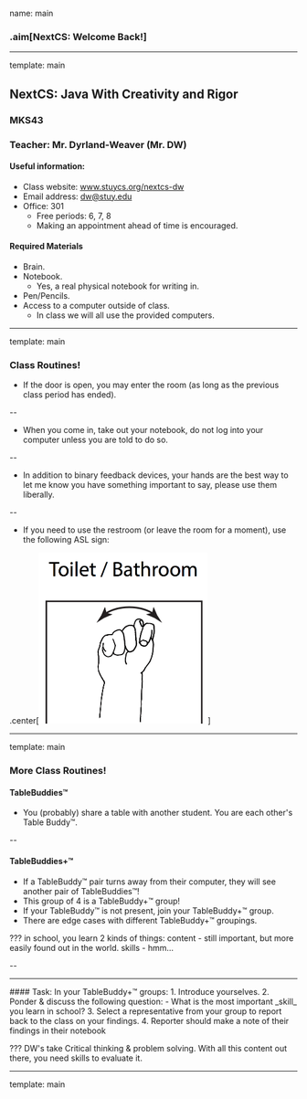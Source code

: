name: main

### .aim[NextCS: Welcome Back!]
<style>
.aim {
font-size: .75em;
border-bottom: 1px solid lightgray;
margin: 1px;
}
.remark-inline-code {
  background-color: lightgray;
  border-radius: 3px;
  padding-left: 2px;
  padding-right: 2px;
}
/*h4 {font-size: 1.5em}*/
</style>

---
template: main

## NextCS: Java With Creativity and Rigor
### MKS43
### Teacher: Mr. Dyrland-Weaver (Mr. DW)
#### Useful information:
- Class website: www.stuycs.org/nextcs-dw
- Email address: dw@stuy.edu
- Office: 301
  - Free periods: 6, 7, 8
  - Making an appointment ahead of time is encouraged.

#### Required Materials
- Brain.
- Notebook.
  - Yes, a real physical notebook for writing in.
- Pen/Pencils.
- Access to a computer outside of class.
  - In class we will all use the provided computers.

---
template: main

### Class Routines!

- If the door is open, you may enter the room (as long as the previous class period has ended).

--

- When you come in, take out your notebook, do not log into your computer unless you are told to do so.

--

- In addition to binary feedback devices, your hands are the best way to let me know you have something important to say, please use them liberally.

--

- If you need to use the restroom (or leave the room for a moment), use the following ASL sign:

.center[<img src="img/01_asl_bathroom.png" height="300">]



---
template: main

### More Class Routines!
#### TableBuddies™
- You (probably) share a table with another student. You are each other's Table Buddy™.

--

#### TableBuddies+™
- If a TableBuddy™ pair turns away from their computer, they will see another pair of TableBuddies™!
- This group of 4 is a TableBuddy+™ group!
- If your TableBuddy™ is not present, join your TableBuddy+™ group.
- There are edge cases with different TableBuddy+™ groupings.

???
in school, you learn 2 kinds of things:
content - still important, but more easily found out in the world.
skills - hmm...

--

<hr>
#### Task:
In your TableBuddy+™ groups:
1. Introduce yourselves.
2. Ponder & discuss the following question:
   - What is the most important _skill_ you learn in school?
3. Select a representative from your group to report back to the class on your findings.
4. Reporter should make a note of their findings in their notebook

???
DW's take
Critical thinking & problem solving.
With all this content out there, you need skills to evaluate it.

---
template: main
